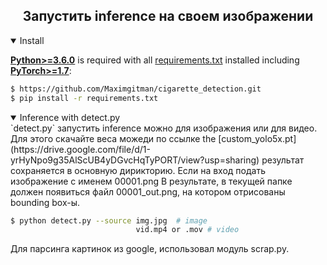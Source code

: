 ## <div align="center">Запустить inference на своем изображении</div>

<details open>
<summary>Install</summary>

[**Python>=3.6.0**](https://www.python.org/) is required with all
[requirements.txt](https://github.com/ultralytics/yolov5/blob/master/requirements.txt) installed including
[**PyTorch>=1.7**](https://pytorch.org/get-started/locally/):
<!-- $ sudo apt update && apt install -y libgl1-mesa-glx libsm6 libxext6 libxrender-dev -->

```bash
$ https://github.com/Maximgitman/cigarette_detection.git
$ pip install -r requirements.txt
```
<details open>
<summary>Inference with detect.py</summary>
`detect.py` запустить inference можно для изображения или для видео. Для этого скачайте веса можеди по ссылке 
the [custom_yolo5x.pt](https://drive.google.com/file/d/1-yrHyNpo9g35AlScUB4yDGvcHqTyPORT/view?usp=sharing) результат сохраняется в основную дирикторию.
Если на вход подать изображение с именем 00001.png
В результате, в текущей папке должен появиться файл 00001_out.png, на котором отрисованы bounding box-ы.

```bash
$ python detect.py --source img.jpg  # image
                            vid.mp4 or .mov # video

```
Для парсинга картинок из google, использовал модуль scrap.py.
